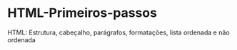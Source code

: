 # HTML-Primeiros-passos
 HTML: Estrutura, cabeçalho, parágrafos, formatações, lista ordenada e não ordenada
